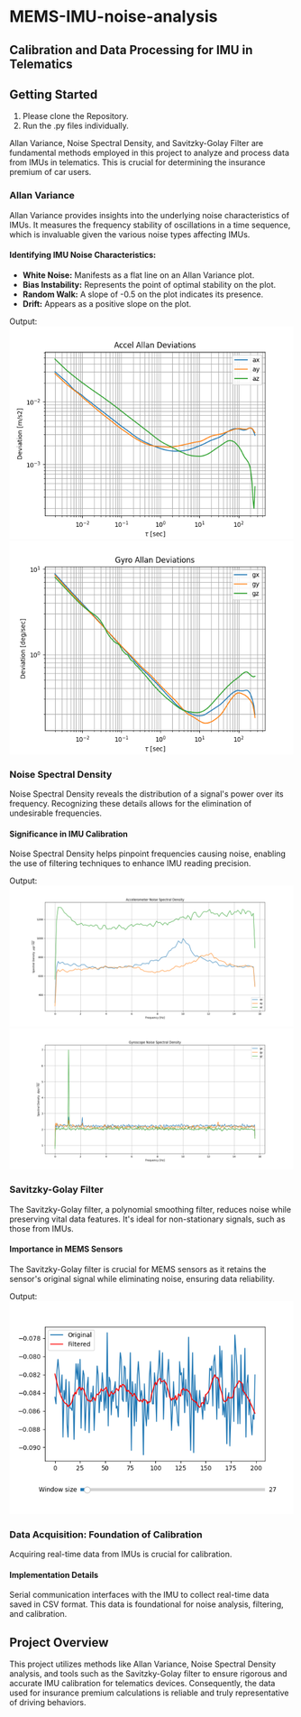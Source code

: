 # MEMS-IMU-noise-analysis

## Calibration and Data Processing for IMU in Telematics

## Getting Started
1. Please clone the Repository.
2. Run the .py files individually.

Allan Variance, Noise Spectral Density, and Savitzky-Golay Filter are fundamental methods employed in this project to analyze and process data from IMUs in telematics. This is crucial for determining the insurance premium of car users. 

### Allan Variance
Allan Variance provides insights into the underlying noise characteristics of IMUs. It measures the frequency stability of oscillations in a time sequence, which is invaluable given the various noise types affecting IMUs.

#### Identifying IMU Noise Characteristics:
- **White Noise:** Manifests as a flat line on an Allan Variance plot.
- **Bias Instability:** Represents the point of optimal stability on the plot.
- **Random Walk:** A slope of -0.5 on the plot indicates its presence.
- **Drift:** Appears as a positive slope on the plot.

Output:
![Accelerometer Allan Variance](https://github.com/Yadnik1/MEMS-IMU-noise-analysis/blob/master/Images/Accel_Allandeviation.png?raw=true)
![Gyroscope Allan Variance](https://github.com/Yadnik1/MEMS-IMU-noise-analysis/blob/master/Images/Gyro%20_Allandeviation.png?raw=true)

### Noise Spectral Density
Noise Spectral Density reveals the distribution of a signal's power over its frequency. Recognizing these details allows for the elimination of undesirable frequencies.

#### Significance in IMU Calibration
Noise Spectral Density helps pinpoint frequencies causing noise, enabling the use of filtering techniques to enhance IMU reading precision.

Output:
![Accelerometer Noise Spectral Density](https://github.com/Yadnik1/MEMS-IMU-noise-analysis/blob/master/Images/Accel_noise%20spectral%20density.png?raw=true)
![Gyroscope Noise Spectral Density](https://github.com/Yadnik1/MEMS-IMU-noise-analysis/blob/master/Images/Gyro_noise%20spectral%20density.png?raw=true)

### Savitzky-Golay Filter
The Savitzky-Golay filter, a polynomial smoothing filter, reduces noise while preserving vital data features. It's ideal for non-stationary signals, such as those from IMUs.

#### Importance in MEMS Sensors
The Savitzky-Golay filter is crucial for MEMS sensors as it retains the sensor's original signal while eliminating noise, ensuring data reliability.

Output:
![Filtered Accelerometer Data](https://github.com/Yadnik1/MEMS-IMU-noise-analysis/blob/master/Images/Accel_data%20filtered.png?raw=true)

### Data Acquisition: Foundation of Calibration
Acquiring real-time data from IMUs is crucial for calibration.

#### Implementation Details
Serial communication interfaces with the IMU to collect real-time data saved in CSV format. This data is foundational for noise analysis, filtering, and calibration.

## Project Overview
This project utilizes methods like Allan Variance, Noise Spectral Density analysis, and tools such as the Savitzky-Golay filter to ensure rigorous and accurate IMU calibration for telematics devices. Consequently, the data used for insurance premium calculations is reliable and truly representative of driving behaviors.

